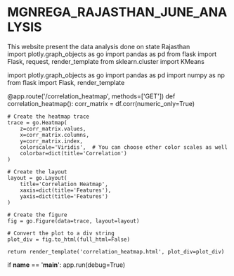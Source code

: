 # MGNREGA_RAJASTHAN_JUNE_ANALYSIS
This website present the data analysis done on state Rajasthan  
import plotly.graph_objects as go
import pandas as pd
from flask import Flask, request, render_template
from sklearn.cluster import KMeans

import plotly.graph_objects as go
import pandas as pd
import numpy as np
from flask import Flask, render_template



@app.route('/correlation_heatmap', methods=['GET'])
def correlation_heatmap():
    corr_matrix = df.corr(numeric_only=True)

    # Create the heatmap trace
    trace = go.Heatmap(
        z=corr_matrix.values,
        x=corr_matrix.columns,
        y=corr_matrix.index,
        colorscale='Viridis',  # You can choose other color scales as well
        colorbar=dict(title='Correlation')
    )

    # Create the layout
    layout = go.Layout(
        title='Correlation Heatmap',
        xaxis=dict(title='Features'),
        yaxis=dict(title='Features')
    )

    # Create the figure
    fig = go.Figure(data=trace, layout=layout)

    # Convert the plot to a div string
    plot_div = fig.to_html(full_html=False)

    return render_template('correlation_heatmap.html', plot_div=plot_div)


if __name__ == '__main__':
    app.run(debug=True)

